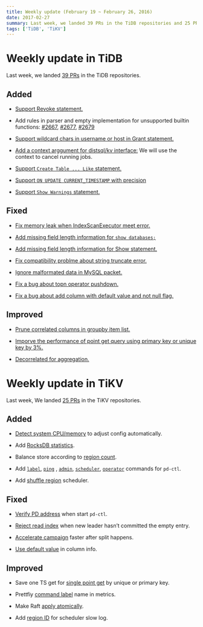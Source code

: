 ```yaml
---
title: Weekly update (February 19 ~ February 26, 2016)
date: 2017-02-27
summary: Last week, we landed 39 PRs in the TiDB repositories and 25 PRs in the TiKV repositories.
tags: ['TiDB', 'TiKV']
---
```


# Weekly update in TiDB

Last week, we landed [39 PRs](https://github.com/pingcap/tidb/pulls?utf8=%E2%9C%93&q=is%3Apr%20is%3Amerged%20merged%3A2017-02-19..2017-02-26%20) in the TiDB repositories.

## Added

* [Support Revoke statement.](https://github.com/pingcap/tidb/pull/2661)

* Add rules in parser and empty implementation for unsupported builtin functions: [#2667](https://github.com/pingcap/tidb/pull/2667), [#2677](https://github.com/pingcap/tidb/pull/2677), [#2679](https://github.com/pingcap/tidb/pull/2667)

* [Support wildcard chars in username or host in Grant statement.](https://github.com/pingcap/tidb/pull/2688)

* [Add a context arggument for distsql/kv interface:](https://github.com/pingcap/tidb/pull/2699) We will use the context to cancel running jobs.

* [Support `Create Table ... Like` statement.](https://github.com/pingcap/tidb/pull/2707)

* [Support `ON UPDATE CURRENT_TIMESTAMP` with precision](https://github.com/pingcap/tidb/pull/2714)

* [Support `Show Warnings` statement.](https://github.com/pingcap/tidb/pull/2724)

## Fixed

* [Fix memory leak when IndexScanExecutor meet error.](https://github.com/pingcap/tidb/pull/2678)

* [Add missing field length information for `show databases;`](https://github.com/pingcap/tidb/pull/2681)

* [Add missing field length information for Show statement.](https://github.com/pingcap/tidb/pull/2698)

* [Fix compatibility problme about string truncate error.](https://github.com/pingcap/tidb/pull/2685)

* [Ignore malformated data in MySQL packet.](https://github.com/pingcap/tidb/pull/2692)

* [Fix a bug about topn operator pushdown.](https://github.com/pingcap/tidb/pull/2693)

* [Fix a bug about add column with default value and not null flag.](https://github.com/pingcap/tidb/pull/2703)

## Improved

* [Prune correlated columns in groupby item list.](https://github.com/pingcap/tidb/pull/2568) 

* [Imporve the performance of point get query using primary key or unique key by 3%.](https://github.com/pingcap/tidb/pull/2631)

* [Decorrelated for aggregation.](https://github.com/pingcap/tidb/pull/2682)

# Weekly update in TiKV

Last week, We landed [25 PRs](https://github.com/search?utf8=%E2%9C%93&q=repo%3Apingcap%2Ftikv+repo%3Apingcap%2Fpd+is%3Apr+is%3Amerged+merged%3A2017-02-19..2017-02-25+&type=Issues&ref=searchresults) in the TiKV repositories.

## Added

* [Detect system CPU/memory](https://github.com/pingcap/tikv/pull/1605) to adjust config automatically. 

* Add [RocksDB statistics](https://github.com/pingcap/tikv/pull/1606).

* Balance store according to [region count](https://github.com/pingcap/pd/pull/506).

* Add [`label`](https://github.com/pingcap/pd/pull/530), [`ping`](https://github.com/pingcap/pd/pull/534) , [`admin`](https://github.com/pingcap/pd/pull/536), [`scheduler`](https://github.com/pingcap/pd/pull/537), [`operator`](https://github.com/pingcap/pd/pull/539) commands for `pd-ctl`.

* Add [shuffle region](https://github.com/pingcap/pd/pull/538) scheduler.

## Fixed

* [Verify PD address](https://github.com/pingcap/pd/pull/528) when start `pd-ctl`.

* [Reject read index](https://github.com/pingcap/tikv/pull/1634) when new leader hasn’t committed the empty entry.

* [Accelerate campaign](https://github.com/pingcap/tikv/pull/1640) faster after split happens. 

* [Use default value](https://github.com/pingcap/tikv/pull/1644) in column info.

## Improved

* Save one TS get for [single point get](https://github.com/pingcap/tikv/pull/1608) by unique or primary key. 

* Prettfiy [command label](https://github.com/pingcap/pd/pull/520) name in metrics.  

* Make Raft [apply atomically](https://github.com/pingcap/tikv/pull/1648).

* Add [region ID](https://github.com/pingcap/tikv/pull/1654) for scheduler slow log.
